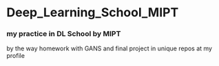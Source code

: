 # Deep_Learning_School_MIPT
### my practice in DL School by MIPT

by the way homework with GANS and final project in unique repos at my profile

